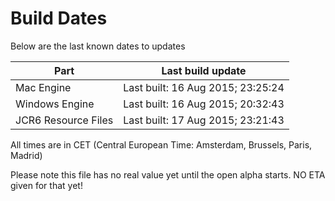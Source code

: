 # Build Dates

Below are the last known dates to updates

Part | Last build update
-----|-----
Mac Engine | Last built: 16 Aug 2015; 23:25:24
Windows Engine | Last built: 16 Aug 2015; 20:32:43
JCR6 Resource Files | Last built: 17 Aug 2015; 23:21:43
All times are in CET (Central European Time: Amsterdam, Brussels, Paris, Madrid)


Please note this file has no real value yet until the open alpha starts. NO ETA given for that yet!
